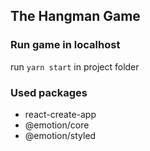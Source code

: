 ## The Hangman Game

### Run game in localhost
run `yarn start` in project folder

### Used packages
* react-create-app
* @emotion/core
* @emotion/styled